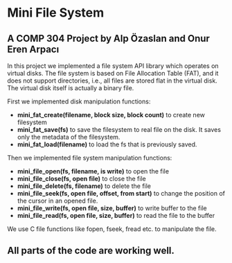 # Mini File System
## A COMP 304 Project by Alp Özaslan and Onur Eren Arpacı

In this project we implemented a file system API library which operates on virtual disks. The file system is based on File Allocation Table (FAT), and it does not support directories, i.e., all files are stored flat in the virtual disk. The virtual disk itself is actually a binary file.

First we implemented disk manipulation functions: 
* **mini_fat_create(filename, block size, block count)** to create new filesystem
* **mini_fat_save(fs)** to save the filesystem to real file on the disk. It saves only the metadata of the filesystem.
* **mini_fat_load(filename)** to load the fs that is previously saved.

Then we implemented file system manipulation functions:
* **mini_file_open(fs, filename, is write)** to open the file
* **mini_file_close(fs, open file)** to close the file
* **mini_file_delete(fs, filename)** to delete the file
* **mini_file_seek(fs, open file, offset, from start)** to change the position of the cursor in an opened file.
* **mini_file_write(fs, open file, size, buffer)** to write buffer to the file
* **mini_file_read(fs, open file, size, buffer)** to read the file to the buffer

We use C file functions like fopen, fseek, fread etc. to manipulate the file.
## All parts of the code are working well.
